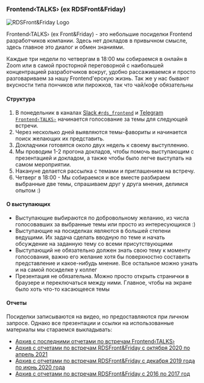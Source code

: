 ### Frontend‹TALKS› (ex RDSFront&Friday)

![RDSFront&Friday Logo](/_images/friday_logo.jpg)

Frontend‹TALKS› (ex Front&Friday) - это небольшие посиделки Frontend разработчиков компании. Здесь нет докладов в привычном смысле, здесь главное это диалог и обмен знаниями.

Каждые три недели по четвергам в 18:00 мы собираемся в онлайн в Zoom или в самой просторной переговорной с наибольшей концентрацией разработчиков вокруг, удобно рассаживаемся и просто разговариваем за нашу Frontend'ерскую жизнь. Так же у нас бывают вкусности типа пончиков или пирожков, так что чай/кофе обязательны

#### Структура
1. В понедельник в каналах [Slack `#rds_frontend`](https://ramblercoteam.slack.com/archives/C06E17E00) и [Telegram `Frontend‹TALKS›`](https://t.me/joinchat/Jxk1FSiVpMA1ZGZi) начинается голосование за темы для следующей встречи.
2. Через несколько дней выявляются темы-фавориты и начинается поиск желающих их представить.
3. Докладчики готовятся около двух недель к своему выступлению.
4. Мы проводим 1-2 прогона докладов, чтобы помочь выступающим с презентацией и докладом, а также чтобы было легче выступать на самом мероприятии.
5. Накануне делается рассылка с темами и приглашением на встречу.
6. Четверг в 18:00 - Мы собираемся и все вместе разбираем выбранные две темы, спрашиваем друг у друга мнения, делимся опытом :)

#### О выступающих
- Выступающие выбираются по добровольному желанию, из числа голосовавших за выбранные темы или просто из интересующихся :)
- Выступающие на посиделках являются в большей степени ведущими. Их задача сделать вводную по теме и начать обсуждение на заданную тему со всеми присутствующими
- Выступающий не обязательно должен знать свою тему к моменту голосования, важно его желание хотя бы поверхностно составить представление и какое-нибудь мнение. Все остальное можно узнать и на самой посиделке у коллег
- Презентация не обязательна. Можно просто открыть странички в браузере и переключаться между ними. Главное, чтобы на экране было хоть что-то касающееся темы

#### Отчеты
Посиделки записываются на видео, но предоставляются при личном запросе. Однако все презентации и ссылки на использованные материалы мы стараемся выкладывать:
- [Архив с последними отчетами по встречам Frontend‹TALKS›](/RDSFront&Friday/4season_2021-now)
- [Архив с отчетами по встречам RDSFront&Friday с октября 2020 по апрель 2021](/RDSFront&Friday/3season_2020-2021)
- [Архив с отчетами по встречам RDSFront&Friday с декабря 2019 года по июнь 2020 года](/RDSFront&Friday/2season_2019-2020)
- [Архив с отчетами по встречам RDSFront&Friday с 2016 по 2017 год](/RDSFront&Friday/1season_2016-2017)
